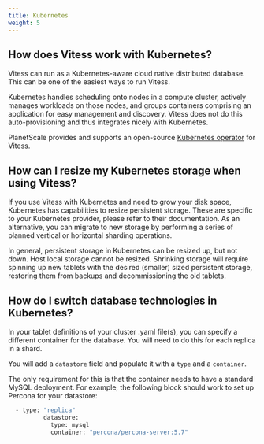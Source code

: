 ```yaml
---
title: Kubernetes
weight: 5
---
```


## How does Vitess work with Kubernetes?

Vitess can run as a Kubernetes-aware cloud native distributed database. This can be one of the easiest ways to run Vitess.

Kubernetes handles scheduling onto nodes in a compute cluster, actively manages workloads on those nodes, and groups containers comprising an application for easy management and discovery. Vitess does not do this auto-provisioning and thus integrates nicely with Kubernetes.

PlanetScale provides and supports an open-source [Kubernetes operator](https://github.com/planetscale/vitess-operator) for Vitess.

## How can I resize my Kubernetes storage when using Vitess?

If you use Vitess with Kubernetes and need to grow your disk space, Kubernetes has capabilities to resize persistent storage. 
These are specific to your Kubernetes provider, please refer to their documentation.
As an alternative, you can migrate to new storage by performing a series of planned vertical or horizontal sharding operations.

In general, persistent storage in Kubernetes can be resized up, but not down. Host local storage cannot be resized.
Shrinking storage will require spinning up new tablets with the desired (smaller) sized persistent storage, restoring them from backups and decommissioning the old tablets.


## How do I switch database technologies in Kubernetes?

In your tablet definitions of your cluster .yaml file(s), you can specify a different container for the database. You will need to do this for each replica in a shard.  

You will add a `datastore` field and populate it with a `type` and a `container`. 

The only requirement for this is that the container needs to have a standard MySQL deployment. For example, the following block should work to set up Percona for your datastore:

```sh
  - type: "replica"
          datastore:
            type: mysql
            container: "percona/percona-server:5.7"
```
